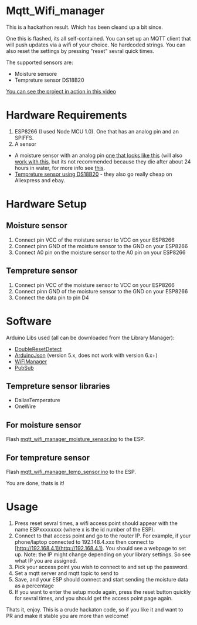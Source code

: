 Mqtt_Wifi_manager
=================

This is a hackathon result. Which has been cleand up a bit since.

One this is flashed, its all self-contained. You can set up an MQTT client that will push updates via a wifi of your choice.
No hardcoded strings. You can also reset the settings by pressing "reset" sevral quick times.

The supported sensors are:

* Moisture sensore
* Tempreture sensor DS18B20

[You can see the project in action in this video](http://www.youtube.com/watch?v=zjSd5B13HYE)


Hardware Requirements
======================
1. ESP8266 (I used Node MCU 1.0). One that has an analog pin and an SPIFFS.
2. A sensor
  * A moisture sensor with an analog pin [one that looks like this](https://www.amazon.com/XCSOURCE-Moisture-Automatic-Watering-TE215/dp/B00ZR3B60I) (will also [work with this](https://www.amazon.com/XCSOURCE-Moisture-Automatic-Watering-TE215/dp/B00ZR3B60I), but its not recommended because they die after about 24 hours in water, for more info see [this](https://www.youtube.com/watch?v=udmJyncDvw0).
  * [Tempreture sensor using DS18B20](https://www.amazon.com/ELENKER-Waterproof-Temperature-Thermometer-Resistance/dp/B01DQQPR2A/) - they also go really cheap on Aliexpress and ebay.
  

Hardware Setup
==============

Moisture sensor
---------------

1. Connect pin VCC of the moisture sensor to VCC on your ESP8266
2. Connect pinn GND of the moisture sensor to the GND on your ESP8266
3. Connect A0 pin on the moisture sensor to the A0 pin on your ESP8266


Tempreture sensor
-----------------
1. Connect pin VCC of the moisture sensor to VCC on your ESP8266
2. Connect pinn GND of the moisture sensor to the GND on your ESP8266
3. Connect the data pin to pin D4


Software
========

Arduino Libs used (all can be downloaded from the Library Manager):
* [DoubleResetDetect](https://github.com/jenscski/DoubleResetDetect)
* [ArduinoJson](https://arduinojson.org/v5/doc/installation/) (version 5.x, does not work with version 6.x+)
* [WiFiManager](https://github.com/tzapu/WiFiManager)
* [PubSub](https://github.com/knolleary/pubsubclient)


Tempreture sensor libraries
---------------------------

* DallasTemperature
* OneWire


For moisture sensor
-------------------


Flash [mqtt_wifi_manager_moisture_sensor.ino](https://github.com/guysoft/Mqtt_Wifi_manager/blob/master/mqtt_wifi_manager_moisture_sensor/mqtt_wifi_manager_moisture_sensor.ino) to the ESP.

For tempreture sensor
---------------------

Flash [mqtt_wifi_manager_temp_sensor.ino](https://github.com/guysoft/Mqtt_Wifi_manager/blob/master/mqtt_wifi_manager_temp_sensor/mqtt_wifi_manager_temp_sensor.ino) to the ESP.

You are done, thats is it!

Usage
=====

1. Press reset sevral times, a wifi access point should appear with the name ESPxxxxxxxx (where x is the id number of the ESP).
2. Connect to that access point and go to the router IP. For example, if your phone/laptop connected to 192.148.4.xxx then connect to [http://192.168.4.1](http://192.168.4.1). You should see a webpage to set up. Note: the IP might change depending on your library settings. So see what IP you are assigned.
3. Pick your access point you wish to connect to and set up the password.
4. Set a mqtt server and mqtt topic to send to
5. Save, and your ESP should connect and start sending the moisture data as a percentage
6. If you want to enter the setup mode again, press the reset button quickly for sevral times, and you should get the access point page again.

Thats it, enjoy. This is a crude hackaton code, so if you like it and want to PR and make it stable you are more than welcome!

